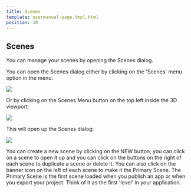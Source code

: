 ```yaml
---
title: Scenes
template: usermanual-page.tmpl.html
position: 10
---
```


## Scenes

You can manage your scenes by opening the Scenes dialog.

You can open the Scenes dialog either by clicking on the 'Scenes' menu option in the menu:

<img src="/images/user-manual/editor/scenes-menu.jpg" style="max-width: 100%"/>

Or by clicking on the Scenes Menu button on the top left inside the 3D viewport:

<img src="/images/user-manual/editor/scenes-viewport.jpg" style="max-width: 100%"/>

This will open up the Scenes dialog:

<img src="/images/user-manual/editor/scenes.jpg" style="max-width: 100%"/>

You can create a new scene by clicking on the NEW button, you can click on a scene to open it up and you can click on the buttons on the right of each scene to duplicate a scene or delete it. You can also click on the banner icon on the left of each scene to make it the Primary Scene. The Primary Scene is the first scene loaded when you publish an app or when you export your project. Think of it as the first 'level' in your application.

